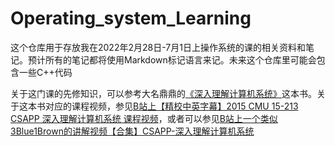 # Operating_system_Learning

这个仓库用于存放我在2022年2月28日-7月1日上操作系统的课的相关资料和笔记。预计所有的笔记都将使用Markdown标记语言来记。未来这个仓库里可能会包含一些C++代码

关于这门课的先修知识，可以参考大名鼎鼎的[《深入理解计算机系统》](https://book.douban.com/subject/26912767/)这本书。关于这本书对应的课程视频，参见[B站上【精校中英字幕】2015 CMU 15-213 CSAPP 深入理解计算机系统 课程视频](https://www.bilibili.com/video/BV1iW411d7hd)，或者可以参见[B站上一个类似3Blue1Brown的讲解视频【合集】CSAPP-深入理解计算机系统](https://www.bilibili.com/video/BV1cD4y1D7uR)